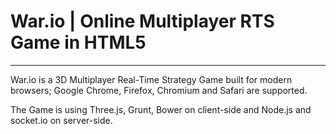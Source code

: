 <h1>War.io | Online Multiplayer RTS Game in HTML5</h1>
<hr/>
<p>War.io is a 3D Multiplayer Real-Time Strategy Game built for modern browsers; Google Chrome, Firefox, Chromium and Safari are supported.</p>
<p>The Game is using Three.js, Grunt, Bower on client-side and Node.js and socket.io on server-side.</p>
